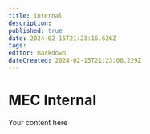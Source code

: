 ```yaml
---
title: Internal
description: 
published: true
date: 2024-02-15T21:23:16.626Z
tags: 
editor: markdown
dateCreated: 2024-02-15T21:23:06.229Z
---
```


# MEC Internal
Your content here